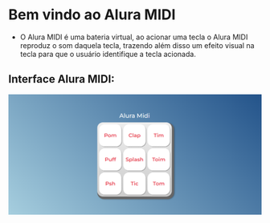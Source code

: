 # Bem vindo ao Alura MIDI

* O Alura MIDI é uma bateria virtual, ao acionar uma tecla o Alura MIDI reproduz o som daquela tecla, trazendo além disso
um efeito visual na tecla para que o usuário identifique a tecla acionada.

## Interface Alura MIDI:
![Imagem alura midi](https://github.com/ViniciusV4/Alura-MIDI/blob/main/images/alura%20mid.png?raw=true)
